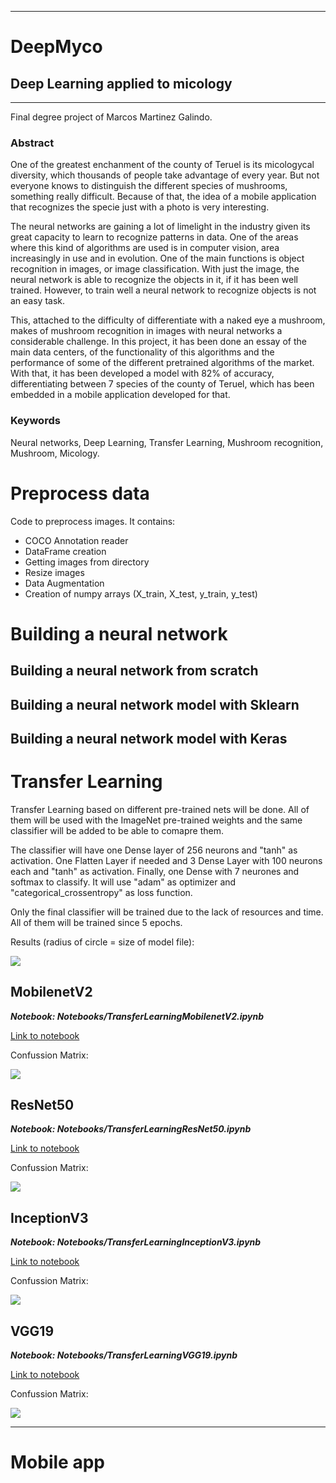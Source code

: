 _____________________
# DeepMyco
## Deep Learning applied to micology
_____________________

Final degree project of Marcos Martinez Galindo.

### Abstract

One of the greatest enchanment of the county of Teruel is its micologycal diversity, which thousands of people take advantage of every year. But not everyone knows to distinguish the different species of mushrooms, something really difficult. Because of that, the idea of a mobile application that recognizes the specie just with a photo is very interesting.

The neural networks are gaining a lot of limelight in the industry given its great capacity to learn to recognize patterns in data. One of the areas where this kind of algorithms are used is in computer vision, area increasingly in use and in evolution. One of the main functions is object recognition in images, or image classification. With just the image, the neural network is able to recognize the objects in it, if it has been well trained. However, to train well a neural network to recognize objects is not an easy task.

This, attached to the difficulty of differentiate with a naked eye a mushroom, makes of mushroom recognition in images with neural networks a considerable challenge. In this project, it has been done an essay of the main data centers, of the functionality of this algorithms and the performance of some of the different pretrained algorithms of the market. With that, it has been developed a model with 82\% of accuracy, differentiating between 7 species of the county of Teruel, which has been embedded in a mobile application developed for that.

### Keywords
Neural networks, Deep Learning, Transfer Learning, Mushroom recognition, Mushroom, Micology.

# Preprocess data

Code to preprocess images. It contains:
- COCO Annotation reader
- DataFrame creation
- Getting images from directory
- Resize images
- Data Augmentation
- Creation of numpy arrays (X_train, X_test, y_train, y_test)

# Building a neural network

## Building a neural network from scratch

## Building a neural network model with Sklearn

## Building a neural network model with Keras

# Transfer Learning
Transfer Learning based on different pre-trained nets will be done. All of them will be used with the ImageNet pre-trained weights and the same classifier will be added to be able to comapre them. 

The classifier will have one Dense layer of 256 neurons and "tanh" as activation. One Flatten Layer if needed and 3 Dense Layer with 100 neurons each and "tanh" as activation. Finally, one Dense with 7 neurones and softmax to classify. It will use "adam" as optimizer and "categorical_crossentropy" as loss function.

Only the final classifier will be trained due to the lack of resources and time. All of them will be trained since 5 epochs.

Results (radius of circle = size of model file):

![](images/comparision.png?raw=true)

## MobilenetV2
***Notebook: Notebooks/TransferLearningMobilenetV2.ipynb***

[Link to notebook](./Notebooks/TransferLearningMobilenetV2.ipynb)

Confussion Matrix:

![](images/matriz-mobilenet.png?raw=true)

## ResNet50
***Notebook: Notebooks/TransferLearningResNet50.ipynb***

[Link to notebook](./Notebooks/TransferLearningResNet50.ipynb)

Confussion Matrix:

![](images/matriz-resnet.png?raw=true)

## InceptionV3
***Notebook: Notebooks/TransferLearningInceptionV3.ipynb***

[Link to notebook](./Notebooks/TransferLearningInceptionV3.ipynb)

Confussion Matrix:

![](images/matriz-inception.png?raw=true)

## VGG19
***Notebook: Notebooks/TransferLearningVGG19.ipynb***

[Link to notebook](./Notebooks/TransferLearningVGG19.ipynb)

Confussion Matrix:

![](images/matriz-vgg.png?raw=true)

__________________

# Mobile app
